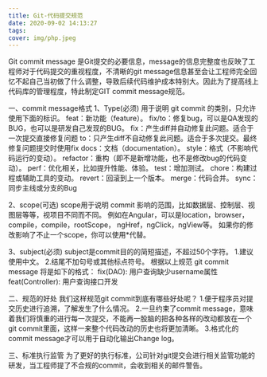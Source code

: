 ```yaml
---
title: Git-代码提交规范
date: 2020-09-02 14:13:27
tags:
cover: img/php.jpeg
---
```

Git commit message 是Git提交的必要信息，message的信息完整度也反映了工程师对于代码提交的重视程度，不清晰的git message信息甚至会让工程师完全回忆不起自己当初做了什么调整，导致后续代码维护成本特别大。因此为了提高线上代码库的管理程度，特此制定GIT commit message规范。

一、commit message格式
1、Type(必须)
用于说明 git commit 的类别，只允许使用下面的标识。
feat：新功能（feature）。
fix/to：修复bug，可以是QA发现的BUG，也可以是研发自己发现的BUG。
fix：产⽣diff并自动修复此问题。适合于一次提交直接修复问题
to：只产⽣diff不自动修复此问题。适合于多次提交。最终修复问题提交时使用fix
docs：文档（documentation）。
style：格式（不影响代码运行的变动）。
refactor：重构（即不是新增功能，也不是修改bug的代码变动）。
perf：优化相关，比如提升性能、体验。
test：增加测试。
chore：构建过程或辅助工具的变动。
revert：回滚到上一个版本。
merge：代码合并。
sync：同步主线或分⽀的Bug

2、scope(可选)
scope用于说明 commit 影响的范围，比如数据层、控制层、视图层等等，视项目不同而不同。
例如在Angular，可以是location，browser，compile，compile，rootScope， ngHref，ngClick，ngView等。
如果你的修改影响了不止一个scope，你可以使用*代替。

3、subject(必须)
subject是commit目的的简短描述，不超过50个字符。
1.建议使用中文。
2.结尾不加句号或其他标点符号。
根据以上规范 git commit message 将是如下的格式：
fix(DAO): 用户查询缺少username属性
feat(Controller): 用户查询接口开发

二、规范的好处
我们这样规范git commit到底有哪些好处呢？
1.便于程序员对提交历史进行追溯，了解发⽣了什么情况。
2.一旦约束了commit message，意味着我们将慎重的进行每一次提交，不能再一股脑的把各种各样的改动都放在一个git commit里面，这样一来整个代码改动的历史也将更加清晰。
3.格式化的commit message才可以用于自动化输出Change log。

三、标准执行监管
为了更好的执行标准，公司针对git提交会进行相关监管功能的研发，当工程师提了不合规的commit，会收到相关的邮件警告。